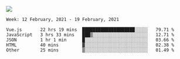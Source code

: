 <!--
**Mat2ja/Mat2ja** is a ✨ _special_ ✨ repository because its `README.md` (this file) appears on your GitHub profile.

Here are some ideas to get you started:

- 🔭 I’m currently working on ...
- 🌱 I’m currently learning ...
- 👯 I’m looking to collaborate on ...
- 🤔 I’m looking for help with ...
- 💬 Ask me about ...
- 📫 How to reach me: ...
- 😄 Pronouns: ...
- ⚡ Fun fact: ...
-->

<img src='https://media.giphy.com/media/xT9IgG50Fb7Mi0prBC/giphy.gif'>

<!--START_SECTION:waka-->
```text
Week: 12 February, 2021 - 19 February, 2021

Vue.js       22 hrs 19 mins  ████████████████████░░░░░   79.71 % 
JavaScript   3 hrs 33 mins   ███▒░░░░░░░░░░░░░░░░░░░░░   12.71 % 
JSON         1 hr 1 min      █░░░░░░░░░░░░░░░░░░░░░░░░   03.66 % 
HTML         40 mins         ▓░░░░░░░░░░░░░░░░░░░░░░░░   02.38 % 
Other        25 mins         ▒░░░░░░░░░░░░░░░░░░░░░░░░   01.49 % 
```
<!--END_SECTION:waka-->
